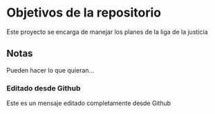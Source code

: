 # Objetivos de la repositorio

Este proyecto se encarga de manejar los planes de la liga de la justicia


## Notas
Pueden hacer lo que quieran...

### Editado desde Github
Este es un mensaje editado completamente desde Github
